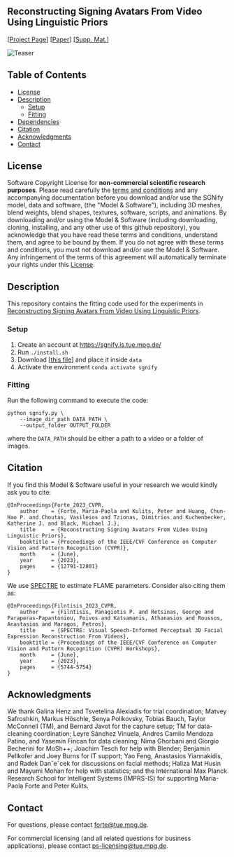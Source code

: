 ## Reconstructing Signing Avatars From Video Using Linguistic Priors

[[Project Page](https://sgnify.is.tue.mpg.de/)] 
[[Paper](https://openaccess.thecvf.com/content/CVPR2023/papers/Forte_Reconstructing_Signing_Avatars_From_Video_Using_Linguistic_Priors_CVPR_2023_paper.pdf)]
[[Supp. Mat.](https://openaccess.thecvf.com/content/CVPR2023/supplemental/Forte_Reconstructing_Signing_Avatars_CVPR_2023_supplemental.pdf)]

![Teaser](https://sgnify.is.tue.mpg.de/media/upload/teaser.png)

## Table of Contents
  * [License](#license)
  * [Description](#description)
    * [Setup](#setup)
    * [Fitting](#fitting)
  * [Dependencies](#dependencies)
  * [Citation](#citation)
  * [Acknowledgments](#acknowledgments)
  * [Contact](#contact)


## License

Software Copyright License for **non-commercial scientific research purposes**.
Please read carefully the [terms and conditions](https://github.com/MPForte/sgnify/blob/master/LICENSE) and any accompanying documentation before you download and/or use the SGNify model, data and software, (the "Model & Software"), including 3D meshes, blend weights, blend shapes, textures, software, scripts, and animations. By downloading and/or using the Model & Software (including downloading, cloning, installing, and any other use of this github repository), you acknowledge that you have read these terms and conditions, understand them, and agree to be bound by them. If you do not agree with these terms and conditions, you must not download and/or use the Model & Software. Any infringement of the terms of this agreement will automatically terminate your rights under this [License](./LICENSE).

## Description

This repository contains the fitting code used for the experiments in [Reconstructing Signing Avatars From Video Using Linguistic Priors](https://sgnify.is.tue.mpg.de/).

### Setup
1. Create an account at https://sgnify.is.tue.mpg.de/
2. Run `./install.sh`
3. Download [[this file](https://1drv.ms/u/s!AimBgYV7JjTlgS5rLeRAJiWobCdh?e=41GsDd)] and place it inside `data`
4. Activate the environment `conda activate sgnify`

### Fitting 
Run the following command to execute the code:
```Shell
python sgnify.py \
    --image_dir_path DATA_PATH \
    --output_folder OUTPUT_FOLDER
```
where the `DATA_PATH` should be either a path to a video or a folder of images.

## Citation

If you find this Model & Software useful in your research we would kindly ask you to cite:

```
@InProceedings{Forte_2023_CVPR,
    author    = {Forte, Maria-Paola and Kulits, Peter and Huang, Chun-Hao P. and Choutas, Vasileios and Tzionas, Dimitrios and Kuchenbecker, Katherine J. and Black, Michael J.},
    title     = {Reconstructing Signing Avatars From Video Using Linguistic Priors},
    booktitle = {Proceedings of the IEEE/CVF Conference on Computer Vision and Pattern Recognition (CVPR)},
    month     = {June},
    year      = {2023},
    pages     = {12791-12801}
}
```

We use [SPECTRE](https://github.com/filby89/spectre) to estimate FLAME parameters. Consider also citing them as:
```
@InProceedings{Filntisis_2023_CVPR,
    author    = {Filntisis, Panagiotis P. and Retsinas, George and Paraperas-Papantoniou, Foivos and Katsamanis, Athanasios and Roussos, Anastasios and Maragos, Petros},
    title     = {SPECTRE: Visual Speech-Informed Perceptual 3D Facial Expression Reconstruction From Videos},
    booktitle = {Proceedings of the IEEE/CVF Conference on Computer Vision and Pattern Recognition (CVPR) Workshops},
    month     = {June},
    year      = {2023},
    pages     = {5744-5754}
}
```

## Acknowledgments

We thank Galina Henz and Tsvetelina Alexiadis for trial coordination; Matvey Safroshkin, Markus Höschle, Senya Polikovsky, Tobias Bauch, Taylor McConnell (TM), and Bernard Javot for the capture setup; TM for data-cleaning coordination; Leyre Sánchez Vinuela, Andres Camilo Mendoza Patino, and Yasemin Fincan for data cleaning; Nima Ghorbani and Giorgio Becherini for MoSh++; Joachim Tesch for help with Blender; Benjamin Pellkofer and Joey Burns for IT support; Yao Feng, Anastasios Yiannakidis, and Radek Danˇeˇcek for discussions on facial methods; Haliza Mat Husin and Mayumi Mohan for help with statistics; and the International Max Planck Research School for Intelligent Systems (IMPRS-IS) for supporting Maria-Paola Forte and Peter Kulits.

## Contact

For questions, please contact [forte@tue.mpg.de](mailto:forte@tue.mpg.de). 

For commercial licensing (and all related questions for business applications), please contact [ps-licensing@tue.mpg.de](mailto:ps-licensing@tue.mpg.de).
